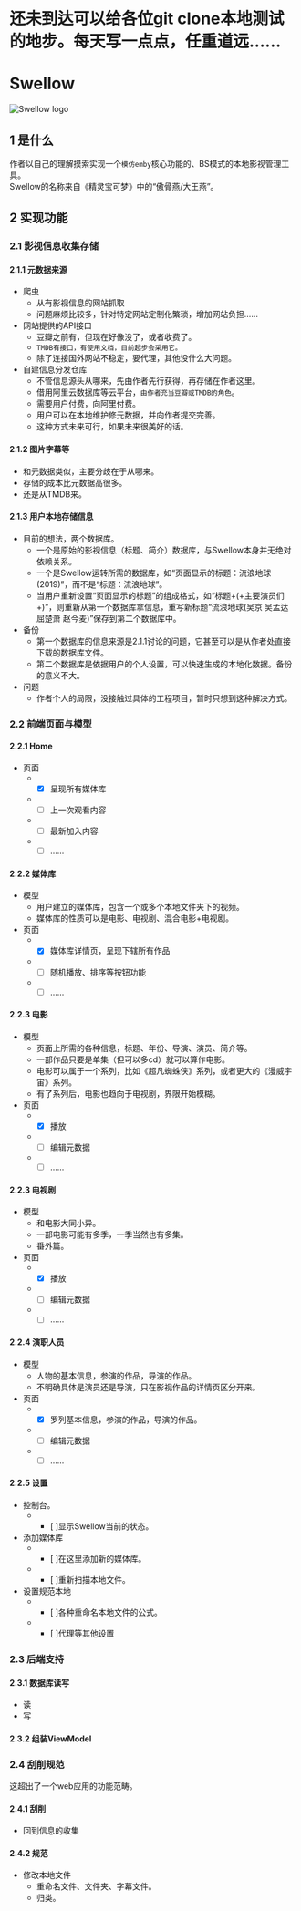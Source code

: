 # 还未到达可以给各位git clone本地测试的地步。每天写一点点，任重道远……  
# Swellow
![Swellow logo](https://github.com/junerain123/wwwroot/blob/master/README%E7%94%A8%E5%9B%BE/Swellow/logoName.png?raw=true)
## 1 是什么
作者以自己的理解摸索实现一个`模仿emby`核心功能的、BS模式的本地影视管理工具。  
Swellow的名称来自《精灵宝可梦》中的“傲骨燕/大王燕”。
## 2 实现功能
### 2.1 影视信息收集存储
#### 2.1.1 元数据来源
* 爬虫
    *  从有影视信息的网站抓取
    *  问题麻烦比较多，针对特定网站定制化繁琐，增加网站负担……
* 网站提供的API接口
    *  豆瓣之前有，但现在好像没了，或者收费了。
    *  `TMDB有接口，有使用文档，目前起步会采用它。`
    *  除了连接国外网站不稳定，要代理，其他没什么大问题。
* 自建信息分发仓库
    *  不管信息源头从哪来，先由作者先行获得，再存储在作者这里。
    *  借用阿里云数据库等云平台，`由作者充当豆瓣或TMDB的角色`。
    *  需要用户付费，向阿里付费。
    *  用户可以在本地维护修元数据，并向作者提交完善。
    *  这种方式未来可行，如果未来很美好的话。

#### 2.1.2 图片字幕等
* 和元数据类似，主要分歧在于从哪来。
* 存储的成本比元数据高很多。
* 还是从TMDB来。

#### 2.1.3 用户本地存储信息
* 目前的想法，两个数据库。
    *  一个是原始的影视信息（标题、简介）数据库，与Swellow本身并无绝对依赖关系。
    *  一个是Swellow运转所需的数据库，如“页面显示的标题：流浪地球(2019)”，而不是“标题：流浪地球”。
    *  当用户重新设置“页面显示的标题”的组成格式，如“标题+(+主要演员们+)”，则重新从第一个数据库拿信息，重写新标题“流浪地球(吴京 吴孟达 屈楚萧 赵今麦)”保存到第二个数据库中。
* 备份
    *  第一个数据库的信息来源是2.1.1讨论的问题，它甚至可以是从作者处直接下载的数据库文件。
    *  第二个数据库是依据用户的个人设置，可以快速生成的本地化数据。备份的意义不大。
* 问题
    *  作者个人的局限，没接触过具体的工程项目，暂时只想到这种解决方式。

### 2.2 前端页面与模型

#### 2.2.1 Home
* 页面
    *  - [x] 呈现所有媒体库  
    *  - [ ] 上一次观看内容  
    *  - [ ] 最新加入内容  
    *  - [ ] ……  

#### 2.2.2 媒体库
* 模型
    *  用户建立的媒体库，包含一个或多个本地文件夹下的视频。
    *  媒体库的性质可以是电影、电视剧、混合电影+电视剧。
* 页面
    *  - [x] 媒体库详情页，呈现下辖所有作品  
    *  - [ ] 随机播放、排序等按钮功能  
    *  - [ ] ……  

#### 2.2.3 电影
* 模型
    *  页面上所需的各种信息，标题、年份、导演、演员、简介等。
    *  一部作品只要是单集（但可以多cd）就可以算作电影。
    *  电影可以属于一个系列，比如《超凡蜘蛛侠》系列，或者更大的《漫威宇宙》系列。
    *  有了系列后，电影也趋向于电视剧，界限开始模糊。
* 页面
    *  - [x] 播放  
    *  - [ ] 编辑元数据  
    *  - [ ] ……  

#### 2.2.3 电视剧
* 模型
    *  和电影大同小异。
    *  一部电影可能有多季，一季当然也有多集。
    *  番外篇。
* 页面
    *  - [x] 播放  
    *  - [ ] 编辑元数据  
    *  - [ ] ……  

#### 2.2.4 演职人员
* 模型
    *  人物的基本信息，参演的作品，导演的作品。
    *  不明确具体是演员还是导演，只在影视作品的详情页区分开来。
* 页面
    *  - [x] 罗列基本信息，参演的作品，导演的作品。  
    *  - [ ] 编辑元数据  
    *  - [ ] ……  

#### 2.2.5 设置
* 控制台。
    *  - [ ]显示Swellow当前的状态。
* 添加媒体库
    *  - [ ]在这里添加新的媒体库。
    *  - [ ]重新扫描本地文件。
* 设置规范本地
    *  - [ ]各种重命名本地文件的公式。
    *  - [ ]代理等其他设置

### 2.3 后端支持

#### 2.3.1 数据库读写
* 读
* 写

#### 2.3.2 组装ViewModel


### 2.4 刮削规范
这超出了一个web应用的功能范畴。

#### 2.4.1 刮削
* 回到信息的收集

#### 2.4.2 规范
* 修改本地文件
    *  重命名文件、文件夹、字幕文件。
    *  归类。
